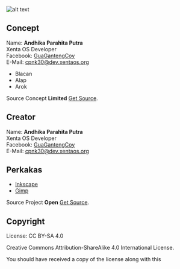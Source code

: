 ![alt text][logo]

[logo]: https://raw.githubusercontent.com/xentaos/kesenian/master/project/artwork/hero/source/hero_xenta_os_art.svg "hero_xenta_os_art"

## Concept
Name: **Andhika Parahita Putra**  
Xenta OS Developer  
Facebook: [GuaGantengCoy](https://facebook.com/GuaGantengCoy)   
E-Mail: <cpnk30@dev.xentaos.org>  
 * Blacan
 * Alap
 * Arok

Source Concept **Limited** [Get Source](https://github.com/xentaos/kesenian/tree/master/project/artwork/hero/concept).

## Creator
Name: **Andhika Parahita Putra**  
Xenta OS Developer  
Facebook: [GuaGantengCoy](https://facebook.com/GuaGantengCoy)   
E-Mail: <cpnk30@dev.xentaos.org>  

## Perkakas
 * [Inkscape](https://inkscape.org/)  
 * [Gimp](https://www.gimp.org/)  

Source Project **Open** [Get Source](https://github.com/xentaos/kesenian/tree/master/project/artwork/hero/source).

## Copyright
License: CC BY-SA 4.0  

Creative Commons Attribution-ShareAlike 4.0 International License.  

You should have received a copy of the license along with this  
